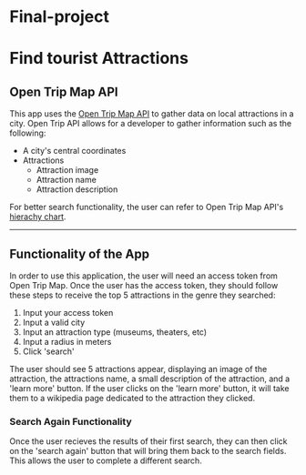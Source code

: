 # Final-project
# Find tourist Attractions

## Open Trip Map API

This app uses the [Open Trip Map API](https://opentripmap.io/product) to gather data on local attractions in a city. Open Trip API allows for a developer to gather information such as the following:
* A city's central coordinates
* Attractions
  * Attraction image
  * Attraction name
  * Attraction description
  
For better search functionality, the user can refer to Open Trip Map API's [hierachy chart](https://opentripmap.io/catalog).

---------------

## Functionality of the App

In order to use this application, the user will need an access token from Open Trip Map. Once the user has the access token, they should follow these steps to receive the top 5 attractions in the genre they searched:

1. Input your access token
2. Input a valid city
3. Input an attraction type (museums, theaters, etc)
4. Input a radius in meters
5. Click 'search'

The user should see 5 attractions appear, displaying an image of the attraction, the attractions name, a small description of the attraction, and a 'learn more' button. If the user clicks on the 'learn more' button, it will take them to a wikipedia page dedicated to the attraction they clicked.

### Search Again Functionality

Once the user recieves the results of their first search, they can then click on the 'search again' button that will bring them back to the search fields. This allows the user to complete a different search.

